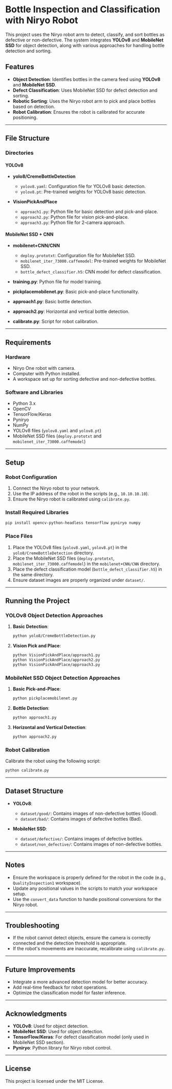 

# Bottle Inspection and Classification with Niryo Robot

This project uses the Niryo robot arm to detect, classify, and sort bottles as defective or non-defective. The system integrates **YOLOv8** and **MobileNet SSD** for object detection, along with various approaches for handling bottle detection and sorting.

## Features
- **Object Detection**: Identifies bottles in the camera feed using **YOLOv8** and **MobileNet SSD**.
- **Defect Classification**: Uses MobileNet SSD for defect detection and sorting.
- **Robotic Sorting**: Uses the Niryo robot arm to pick and place bottles based on detection.
- **Robot Calibration**: Ensures the robot is calibrated for accurate positioning.

---

## File Structure

### Directories

#### YOLOv8
- **yolo8/CremeBottleDetection**
  - `yolov8.yaml`: Configuration file for YOLOv8 basic detection.
  - `yolov8.pt`: Pre-trained weights for YOLOv8 basic detection.

- **VisionPickAndPlace**
  - `approach1.py`: Python file for basic detection and pick-and-place.
  - `approach2.py`: Python file for vision pick-and-place.
  - `approach3.py`: Python file for 2-camera approach.

#### MobileNet SSD + CNN
- **mobilenet+CNN/CNN**
  - `deploy.prototxt`: Configuration file for MobileNet SSD.
  - `mobilenet_iter_73000.caffemodel`: Pre-trained weights for MobileNet SSD.
  - `bottle_defect_classifier.h5`: CNN model for defect classification.

- **training.py**: Python file for model training.
- **pickplacemobilenet.py**: Basic pick-and-place functionality.
- **approach1.py**: Basic bottle detection.
- **approach2.py**: Horizontal and vertical bottle detection.
- **calibrate.py**: Script for robot calibration.



---

## Requirements

### Hardware
- Niryo One robot with camera.
- Computer with Python installed.
- A workspace set up for sorting defective and non-defective bottles.

### Software and Libraries
- Python 3.x
- OpenCV
- TensorFlow/Keras
- Pyniryo
- NumPy
- YOLOv8 files (`yolov8.yaml` and `yolov8.pt`)
- MobileNet SSD files (`deploy.prototxt` and `mobilenet_iter_73000.caffemodel`)

---

## Setup

### Robot Configuration
1. Connect the Niryo robot to your network.
2. Use the IP address of the robot in the scripts (e.g., `10.10.10.10`).
3. Ensure the Niryo robot is calibrated using `calibrate.py`.

### Install Required Libraries
```bash
pip install opencv-python-headless tensorflow pyniryo numpy
```

### Place Files
1. Place the YOLOv8 files (`yolov8.yaml`, `yolov8.pt`) in the `yolo8/CremeBottleDetection` directory.
2. Place the MobileNet SSD files (`deploy.prototxt`, `mobilenet_iter_73000.caffemodel`) in the `mobilenet+CNN/CNN` directory.
3. Place the defect classification model (`bottle_defect_classifier.h5`) in the same directory.
4. Ensure dataset images are properly organized under `dataset/`.

---

## Running the Project

### YOLOv8 Object Detection Approaches

1. **Basic Detection**:
   ```bash
   python yolo8/CremeBottleDetection.py
   ```

2. **Vision Pick and Place**:
   ```bash
   python VisionPickAndPlace/approach1.py
   python VisionPickAndPlace/approach2.py
   python VisionPickAndPlace/approach3.py
   ```

### MobileNet SSD Object Detection Approaches

1. **Basic Pick-and-Place**:
   ```bash
   python pickplacemobilenet.py
   ```

2. **Bottle Detection**:
   ```bash
   python approach1.py
   ```

3. **Horizontal and Vertical Detection**:
   ```bash
   python approach2.py
   ```

### Robot Calibration
Calibrate the robot using the following script:
```bash
python calibrate.py
```

---

## Dataset Structure

- **YOLOv8**:
  - `dataset/good/`: Contains images of non-defective bottles (Good).
  - `dataset/bad/`: Contains images of defective bottles (Bad).

- **MobileNet SSD**:
  - `dataset/defective/`: Contains images of defective bottles.
  - `dataset/non_defective/`: Contains images of non-defective bottles.

---

## Notes
- Ensure the workspace is properly defined for the robot in the code (e.g., `QualityInspection1` workspace).
- Update any positional values in the scripts to match your workspace setup.
- Use the `convert_data` function to handle positional conversions for the Niryo robot.

---

## Troubleshooting
- If the robot cannot detect objects, ensure the camera is correctly connected and the detection threshold is appropriate.
- If the robot's movements are inaccurate, recalibrate using `calibrate.py`.

---

## Future Improvements
- Integrate a more advanced detection model for better accuracy.
- Add real-time feedback for robot operations.
- Optimize the classification model for faster inference.

---

## Acknowledgments
- **YOLOv8**: Used for object detection.
- **MobileNet SSD**: Used for object detection.
- **TensorFlow/Keras**: For defect classification model (only used in MobileNet SSD section).
- **Pyniryo**: Python library for Niryo robot control.

---

## License
This project is licensed under the MIT License.
